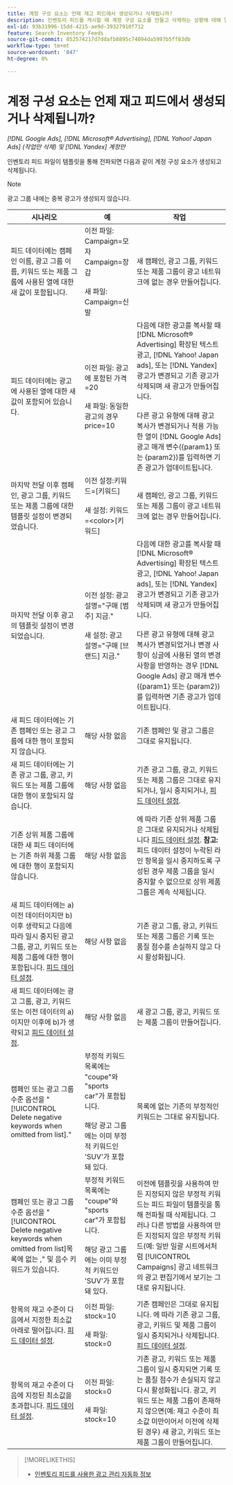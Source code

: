 ```yaml
---
title: 계정 구성 요소는 언제 재고 피드에서 생성되거나 삭제됩니까?
description: 인벤토리 피드를 게시할 때 계정 구성 요소를 만들고 삭제하는 상황에 대해 알아봅니다.
exl-id: 93b31996-15dd-4215-ae9d-39327910f712
feature: Search Inventory Feeds
source-git-commit: 052574217d7ddafb8895c74094da5997b5ff83db
workflow-type: tm+mt
source-wordcount: '847'
ht-degree: 0%

---
```


# 계정 구성 요소는 언제 재고 피드에서 생성되거나 삭제됩니까?

*[!DNL Google Ads], [!DNL Microsoft® Advertising], [!DNL Yahoo! Japan Ads] (작업만 삭제) 및 [!DNL Yandex] 계정만*

인벤토리 피드 파일이 템플릿을 통해 전파되면 다음과 같이 계정 구성 요소가 생성되고 삭제됩니다.

>[!NOTE]
>
>광고 그룹 내에는 중복 광고가 생성되지 않습니다.

| 시나리오 | 예 | 작업 |
|----|----|----|
| 피드 데이터에는 캠페인 이름, 광고 그룹 이름, 키워드 또는 제품 그룹에 사용된 열에 대한 새 값이 포함됩니다. | 이전 파일:<br>Campaign=모자<br>Campaign=장갑<br><br>새 파일:<br>Campaign=신발 | 새 캠페인, 광고 그룹, 키워드 또는 제품 그룹이 광고 네트워크에 없는 경우 만들어집니다. |
| 피드 데이터에는 광고에 사용된 열에 대한 새 값이 포함되어 있습니다. | 이전 파일: 광고에 포함된 가격=20<br><br>새 파일: 동일한 광고의 경우 price=10 | 다음에 대한 광고를 복사할 때 [!DNL Microsoft® Advertising] 확장된 텍스트 광고, [!DNL Yahoo! Japan ads], 또는 [!DNL Yandex] 광고가 변경되고 기존 광고가 삭제되며 새 광고가 만들어집니다.<br><br>다른 광고 유형에 대해 광고 복사가 변경되거나 적용 가능한 열이 [!DNL Google Ads] 광고 매개 변수({param1} 또는 {param2})를 입력하면 기존 광고가 업데이트됩니다. |
| 마지막 전달 이후 캠페인, 광고 그룹, 키워드 또는 제품 그룹에 대한 템플릿 설정이 변경되었습니다. | 이전 설정:키워드=[키워드]<br><br>새 설정: 키워드=&lt;color>[키워드] | 새 캠페인, 광고 그룹, 키워드 또는 제품 그룹이 광고 네트워크에 없는 경우 만들어집니다. |
| 마지막 전달 이후 광고의 템플릿 설정이 변경되었습니다. | 이전 설정: 광고 설명=&quot;구매 [범주] 지금.&quot;<br><br>새 설정: 광고 설명=&quot;구매 [브랜드] 지금.&quot; | 다음에 대한 광고를 복사할 때 [!DNL Microsoft® Advertising] 확장된 텍스트 광고, [!DNL Yahoo! Japan ads], 또는 [!DNL Yandex] 광고가 변경되고 기존 광고가 삭제되며 새 광고가 만들어집니다.<br><br>다른 광고 유형에 대해 광고 복사가 변경되었거나 변경 사항이 싱글에 사용된 열의 변경 사항을 반영하는 경우 [!DNL Google Ads] 광고 매개 변수({param1} 또는 {param2})를 입력하면 기존 광고가 업데이트됩니다. |
| 새 피드 데이터에는 기존 캠페인 또는 광고 그룹에 대한 행이 포함되지 않습니다. | 해당 사항 없음 | 기존 캠페인 및 광고 그룹은 그대로 유지됩니다. |
| 새 피드 데이터에는 기존 광고 그룹, 광고, 키워드 또는 제품 그룹에 대한 행이 포함되지 않습니다. | 해당 사항 없음 | 기존 광고 그룹, 광고, 키워드 또는 제품 그룹은 그대로 유지되거나, 일시 중지되거나, [피드 데이터 설정](feed-settings-manage.md#feed-data-settings). |
| 기존 상위 제품 그룹에 대한 새 피드 데이터에는 기존 하위 제품 그룹에 대한 행이 포함되지 않습니다. | 해당 사항 없음 | 에 따라 기존 상위 제품 그룹은 그대로 유지되거나 삭제됩니다 [피드 데이터 설정](feed-settings-manage.md#feed-data-settings). <b>참고:</b> 피드 데이터 설정이 누락된 라인 항목을 일시 중지하도록 구성된 경우 제품 그룹을 일시 중지할 수 없으므로 상위 제품 그룹은 계속 삭제됩니다. |
| 새 피드 데이터에는 a) 이전 데이터이지만 b) 이후 생략되고 다음에 따라 일시 중지된 광고 그룹, 광고, 키워드 또는 제품 그룹에 대한 행이 포함됩니다. [피드 데이터 설정](feed-settings-manage.md#feed-data-settings). | 해당 사항 없음 | 기존 광고 그룹, 광고, 키워드 또는 제품 그룹은 기록 또는 품질 점수를 손실하지 않고 다시 활성화됩니다. |
| 새 피드 데이터에는 광고 그룹, 광고, 키워드 또는 이전 데이터의 a)이지만 이후에 b)가 생략되고 [피드 데이터 설정](feed-settings-manage.md#feed-data-settings). | 해당 사항 없음 | 새 광고 그룹, 광고, 키워드 또는 제품 그룹이 만들어집니다. |
| 캠페인 또는 광고 그룹 수준 옵션을 &quot;[!UICONTROL Delete negative keywords when omitted from list].&quot; | 부정적 키워드 목록에는 &quot;coupe&quot;와 &quot;sports car&quot;가 포함됩니다.<br><br>해당 광고 그룹에는 이미 부정적 키워드인 &#39;SUV&#39;가 포함돼 있다. | 목록에 없는 기존의 부정적인 키워드는 그대로 유지됩니다. |
| 캠페인 또는 광고 그룹 수준 옵션을 &quot;[!UICONTROL Delete negative keywords when omitted from list]목록에 없는 ,&quot; 및 음수 키워드가 있습니다. | 부정적 키워드 목록에는 &quot;coupe&quot;와 &quot;sports car&quot;가 포함됩니다.<br><br>해당 광고 그룹에는 이미 부정적 키워드인 &#39;SUV&#39;가 포함돼 있다. | 이전에 템플릿을 사용하여 만든 지정되지 않은 부정적 키워드는 피드 파일이 템플릿을 통해 전파될 때 삭제됩니다. 그러나 다른 방법을 사용하여 만든 지정되지 않은 부정적 키워드(예: 일반 일괄 시트에서처럼 [!UICONTROL Campaigns] 광고 네트워크의 광고 편집기에서 보기는 그대로 유지됩니다. | | 게시된 피드 파일의 구성 요소에 대해 예약된 종료 날짜가 발생합니다. | 해당 사항 없음 | 기존 캠페인은 그대로 유지됩니다. 기존 광고 그룹, 광고 및 키워드는 상태에 따라 그대로 유지되거나, 일시 중지되거나, 삭제됩니다. [피드 데이터 설정](feed-settings-manage.md#feed-data-settings). |
| 항목의 재고 수준이 다음에서 지정한 최소값 아래로 떨어집니다. [피드 데이터 설정](feed-settings-manage.md#feed-data-settings). | 이전 파일: stock=10<br><br>새 파일: stock=0 | 기존 캠페인은 그대로 유지됩니다. 에 따라 기존 광고 그룹, 광고, 키워드 및 제품 그룹이 일시 중지되거나 삭제됩니다. [피드 데이터 설정](feed-settings-manage.md#feed-data-settings). |
| 항목의 재고 수준이 다음에 지정된 최소값을 초과합니다. [피드 데이터 설정](feed-settings-manage.md#feed-data-settings). | 이전 파일: stock=0<br><br> 새 파일: stock=10 | 기존 광고, 키워드 또는 제품 그룹이 일시 중지되면 기록 또는 품질 점수가 손실되지 않고 다시 활성화됩니다. 광고, 키워드 또는 제품 그룹이 존재하지 않으면(예: 재고 수준이 최소값 미만이어서 이전에 삭제된 경우) 새 광고, 키워드 또는 제품 그룹이 만들어집니다. |

>[!MORELIKETHIS]
>
>* [인벤토리 피드를 사용한 광고 관리 자동화 정보](inventory-feeds-about.md)
